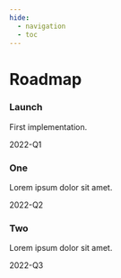 ```yaml
---
hide:
  - navigation
  - toc
---
```

# Roadmap

<div class="timeline">
  <div class="timeline-item">
    <h3>Launch</h3>
    <p>First implementation.</p>
    <span class="sub-title">2022-Q1</span>
  </div>
  <div class="timeline-item">
    <h3>One</h3>
    <p>Lorem ipsum dolor sit amet.</p>
    <span class="sub-title">2022-Q2</span>
  </div>
  <div class="timeline-item">
    <h3>Two</h3>
    <p>Lorem ipsum dolor sit amet.</p>
    <span class="sub-title">2022-Q3</span>
  </div>
</div>